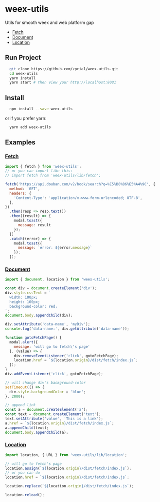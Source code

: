 # weex-utils

Utils for smooth weex and web platform gap

* [Fetch](./docs/fetch.md)
* [Document](./docs/document.md)
* [Location](./docs/location.md)

## Run Project

```bash
  git clone https://github.com/zprial/weex-utils.git
  cd weex-utils
  yarn install
  yarn start # then view your http://localhost:8081
```

## Install

```bash
  npm install --save weex-utils
```

or if you prefer yarn:

```bash
  yarn add weex-utils
```

## Examples

### [Fetch](./docs/fetch.md)

```js
import { fetch } from 'weex-utils';
// or you can import like this:
// import fetch from 'weex-utils/lib/fetch';

fetch('https://api.douban.com/v2/book/search?q=%E5%B0%86%E5%A4%9C', {
  method: 'GET',
  headers: {
    'Content-Type': 'application/x-www-form-urlencoded; UTF-8',
  },
})
  .then(resp => resp.text())
  .then((result) => {
    modal.toast({
      message: result
    });
  })
  .catch((error) => {
    modal.toast({
      message: `error: ${error.message}`
    });
  });
```

### [Document](./docs/document.md)

```js
import { document, location } from 'weex-utils';

const div = document.createElement('div');
div.style.cssText = `
  width: 100px;
  height: 100px;
  background-color: red;
`;
document.body.appendChild(div);

div.setAttribute('data-name', 'myDiv');
console.log('data-name:', div.getAttribute('data-name'));

function gotoFetchPage() {
  modal.alert({
    message: 'will go to fetch\'s page'
  }, (value) => {
    div.removeEventListener('click', gotoFetchPage);
    location.href = `${location.origin}/dist/fetch/index.js`;
  });
}
div.addEventListener('click', gotoFetchPage);

// will change div's background-color
setTimeout(() => {
  div.style.backgroundColor = 'blue';
}, 2000);

// append link
const a = document.createElement('a');
const text = document.createElement('text');
text.setAttribute('value', 'This is a link');
a.href = `${location.origin}/dist/fetch/index.js`;
a.appendChild(text);
document.body.appendChild(a);
```

### [Location](./docs/location.md)

```js
import location, { URL } from 'weex-utils/lib/location';

// will go to fetch's page
location.assign(`${location.origin}/dist/fetch/index.js`);
// or you can do
location.href = `${location.origin}/dist/fetch/index.js`;

location.replace(`${location.origin}/dist/fetch/index.js`);

location.reload();
```